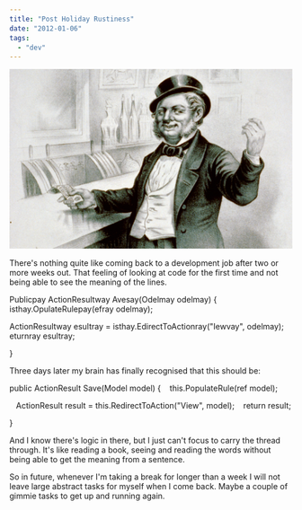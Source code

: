 ```yaml
---
title: "Post Holiday Rustiness"
date: "2012-01-06"
tags: 
  - "dev"
---
```


[![](images/527px-Come_Take_a_drink.png "527px-Come!_Take_a_drink")](http://spurious-logic.net/wp-content/uploads/2012/01/527px-Come_Take_a_drink.png)

There's nothing quite like coming back to a development job after two or more weeks out. That feeling of looking at code for the first time and not being able to see the meaning of the lines.

Publicpay ActionResultway Avesay(Odelmay odelmay)
{
 isthay.OpulateRulepay(efray odelmay);

ActionResultway esultray = isthay.EdirectToActionray("Iewvay", odelmay);
eturnray esultray;

}

Three days later my brain has finally recognised that this should be:

public ActionResult Save(Model model)
{
   this.PopulateRule(ref model);

   ActionResult result = this.RedirectToAction("View", model);
   return result;

}

And I know there's logic in there, but I just can't focus to carry the thread through. It's like reading a book, seeing and reading the words without being able to get the meaning from a sentence.

So in future, whenever I'm taking a break for longer than a week I will not leave large abstract tasks for myself when I come back. Maybe a couple of gimmie tasks to get up and running again.
